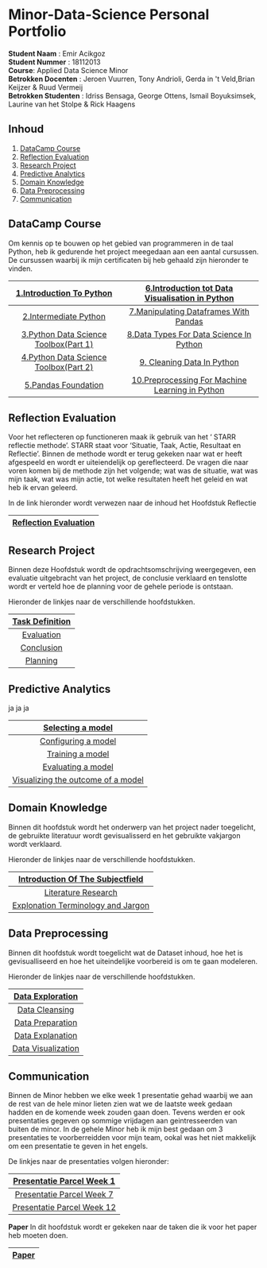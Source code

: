 # Minor-Data-Science Personal Portfolio

**Student Naam** : Emir Acikgoz  
**Student Nummer** : 18112013  
**Course**: Applied Data Science Minor  
**Betrokken Docenten** : Jeroen Vuurren, Tony Andrioli, Gerda in 't Veld,Brian Keijzer & Ruud Vermeij  
**Betrokken Studenten** : Idriss Bensaga, George Ottens, Ismail Boyuksimsek, Laurine van het Stolpe & Rick Haagens

## Inhoud
1. [DataCamp Course](#datacamp-course)
2. [Reflection Evaluation](#reflection-evaluation)
3. [Research Project](#research-project)
4. [Predictive Analytics](#predictive-analytics)
5. [Domain Knowledge](#domain-knowledge)
6. [Data Preprocessing](#data-preprocessing)
7. [Communication](#communication)

## DataCamp Course

Om kennis op te bouwen op het gebied van programmeren in de taal Python, heb ik gedurende het project meegedaan aan een aantal cursussen. De cursussen waarbij ik mijn certificaten bij heb gehaald zijn hieronder te vinden.


| [1.Introduction To Python](https://github.com/Emir-Acikgoz-50/Minor-Data-Science/blob/main/DataCamp%20Courses/Datacamp%201.PNG)| [6.Introduction tot Data Visualisation in Python](https://github.com/Emir-Acikgoz-50/Minor-Data-Science/blob/main/DataCamp%20Courses/Datacamp%206.PNG)| 
|:------------------------:|:------------------------:|
| [2.Intermediate Python](https://github.com/Emir-Acikgoz-50/Minor-Data-Science/blob/main/DataCamp%20Courses/Datacamp%202.PNG)| [7.Manipulating Dataframes With Pandas](https://github.com/Emir-Acikgoz-50/Minor-Data-Science/blob/main/DataCamp%20Courses/Datacamp%207.PNG)| 
| [3.Python Data Science Toolbox(Part 1)](https://github.com/Emir-Acikgoz-50/Minor-Data-Science/blob/main/DataCamp%20Courses/Datacamp%203.PNG)| [8.Data Types For Data Science In Python](https://github.com/Emir-Acikgoz-50/Minor-Data-Science/blob/main/DataCamp%20Courses/Datacamp%208.PNG)|
| [4.Python Data Science Toolbox(Part 2)](https://github.com/Emir-Acikgoz-50/Minor-Data-Science/blob/main/DataCamp%20Courses/Datacamp%204.PNG)| [9. Cleaning Data In Python](https://github.com/Emir-Acikgoz-50/Minor-Data-Science/blob/main/DataCamp%20Courses/Datacamp%209.PNG)|
| [5.Pandas Foundation](https://github.com/Emir-Acikgoz-50/Minor-Data-Science/blob/main/DataCamp%20Courses/Datacamp%205.PNG)|  [10.Preprocessing For Machine Learning in Python](https://github.com/Emir-Acikgoz-50/Minor-Data-Science/blob/main/DataCamp%20Courses/Datacamp%2010.PNG)|

## Reflection Evaluation

Voor het reflecteren op functioneren maak ik gebruik van het ‘ STARR reflectie methode’.
STARR staat voor ‘Situatie, Taak, Actie, Resultaat en Reflectie’. Binnen de methode wordt er terug gekeken naar wat er heeft afgespeeld en wordt er uiteiendelijk op gereflecteerd. De vragen die naar voren komen bij de methode zijn het volgende; wat was de situatie, wat was mijn taak, wat was mijn actie, tot welke resultaten heeft het geleid en wat heb ik ervan geleerd.  

In de link hieronder wordt verwezen naar de inhoud het Hoofdstuk Reflectie

| [ Reflection Evaluation](https://github.com/Emir-Acikgoz-50/Minor-Data-Science/blob/main/Reflectie%20hoofdstuk/STAR%20Reflectie.md)|
|:-------:|

## Research Project

Binnen deze Hoofdstuk wordt de opdrachtsomschrijving weergegeven, een evaluatie uitgebracht van het project, de conclusie verklaard en tenslotte wordt er verteld hoe de planning voor de gehele periode is ontstaan.

Hieronder de linkjes naar de verschillende hoofdstukken.

| [Task Definition](https://github.com/Emir-Acikgoz-50/Minor-Data-Science/blob/main/Research%20Project%20Hoofdstuk/Task%20Definition.md)|
|:------:|
| [Evaluation](https://github.com/Emir-Acikgoz-50/Minor-Data-Science/blob/main/Research%20Project%20Hoofdstuk/Evaluation.md)|
| [Conclusion](https://github.com/Emir-Acikgoz-50/Minor-Data-Science/blob/main/Research%20Project%20Hoofdstuk/Conclusion.md)|
| [Planning](https://github.com/Emir-Acikgoz-50/Minor-Data-Science/blob/main/Research%20Project%20Hoofdstuk/Planning.md)|
## Predictive Analytics

ja ja ja 

| [Selecting a model](https://github.com/Emir-Acikgoz-50/Minor-Data-Science/blob/main/Predictive%20Analytics%20Hoofdstuk/Selecting%20a%20model.md)|
|:----:|
| [Configuring a model](https://github.com/Emir-Acikgoz-50/Minor-Data-Science/blob/main/Predictive%20Analytics%20Hoofdstuk/Configuring%20a%20model.md)|
| [Training a model](https://github.com/Emir-Acikgoz-50/Minor-Data-Science/blob/main/Predictive%20Analytics%20Hoofdstuk/Training%20a%20model.md)|
| [Evaluating a model](https://github.com/Emir-Acikgoz-50/Minor-Data-Science/blob/main/Predictive%20Analytics%20Hoofdstuk/Evaluating%20a%20model.md)|
| [Visualizing the outcome of a model](https://github.com/Emir-Acikgoz-50/Minor-Data-Science/blob/main/Predictive%20Analytics%20Hoofdstuk/Visualizing%20the%20outcome%20of%20a%20model.md)|


## Domain Knowledge

Binnen dit hoofdstuk wordt het onderwerp van het project nader toegelicht, de gebruikte literatuur wordt gevisualisserd en het gebruikte vakjargon wordt verklaard.

Hieronder de linkjes naar de verschillende hoofdstukken.

| [Introduction Of The Subjectfield](https://github.com/Emir-Acikgoz-50/Minor-Data-Science/blob/main/Domain%20Knowledge%20Hoofdstuk/Introduction%20of%20the%20subjectfield.md)|
|:-------:|
| [Literature Research](https://github.com/Emir-Acikgoz-50/Minor-Data-Science/blob/main/Domain%20Knowledge%20Hoofdstuk/Literature%20Research.md)|
| [Explonation Terminology and Jargon](https://github.com/Emir-Acikgoz-50/Minor-Data-Science/blob/main/Domain%20Knowledge%20Hoofdstuk/Explonation%20Terminology%20and%20Jargon.md)|

## Data Preprocessing

Binnen dit hoofdstuk wordt toegelicht wat de Dataset inhoud, hoe het is gevisualliseerd en hoe het uiteindelijke voorbereid is om te gaan modeleren.

Hieronder de linkjes naar de verschillende hoofdstukken.

| [Data Exploration](https://github.com/Emir-Acikgoz-50/Minor-Data-Science/blob/main/Data%20Preprocessing%20hoofdstuk/Data%20Exploration.md)|
|:-------:|
| [Data Cleansing](https://github.com/Emir-Acikgoz-50/Minor-Data-Science/blob/main/Data%20Preprocessing%20hoofdstuk/Data%20Cleansing.md)|
| [Data Preparation](https://github.com/Emir-Acikgoz-50/Minor-Data-Science/blob/main/Data%20Preprocessing%20hoofdstuk/Data%20Preparation.md)|
| [Data Explanation](https://github.com/Emir-Acikgoz-50/Minor-Data-Science/blob/main/Data%20Preprocessing%20hoofdstuk/Data%20Explanation.md)|
| [Data Visualization](https://github.com/Emir-Acikgoz-50/Minor-Data-Science/blob/main/Data%20Preprocessing%20hoofdstuk/Data%20Visualization.md)|


## Communication

Binnen de Minor hebben we elke week 1 presentatie gehad waarbij we aan de rest van de hele minor lieten zien wat we de laatste week gedaan hadden en de komende week zouden gaan doen.
Tevens werden er ook presentaties gegeven op sommige vrijdagen aan geintresseerden van buiten de minor. In de gehele Minor heb ik mijn best gedaan om 3 presentaties te voorberreidden voor mijn team, ookal was het niet makkelijk om een presentatie te geven in het engels. 

De linkjes naar de presentaties volgen hieronder:

| [Presentatie Parcel Week 1](https://github.com/Emir-Acikgoz-50/Minor-Data-Science/blob/main/Presentaties%20Parcel/Presentatie%20week%201.pdf)|
|:------:|
| [Presentatie Parcel Week 7](https://github.com/Emir-Acikgoz-50/Minor-Data-Science/blob/main/Presentaties%20Parcel/Presentatie%20week%207.pdf)|
| [Presentatie Parcel Week 12](https://github.com/Emir-Acikgoz-50/Minor-Data-Science/blob/main/Presentaties%20Parcel/Presentatie%20week%2012.pdf)|

**Paper**
In dit hoofdstuk wordt er gekeken naar de taken die ik voor het paper heb moeten doen.

|[Paper]()|
|:-------:|


